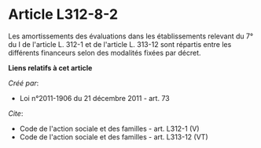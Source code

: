 # Article L312-8-2

Les amortissements des évaluations dans les établissements relevant du 7° du I de l'article L. 312-1 et de l'article L.
313-12 sont répartis entre les différents financeurs selon des modalités fixées par décret.

**Liens relatifs à cet article**

_Créé par_:

  - Loi n°2011-1906 du 21 décembre 2011 - art. 73

_Cite_:

  - Code de l'action sociale et des familles - art. L312-1 (V)
  - Code de l'action sociale et des familles - art. L313-12 (VT)
